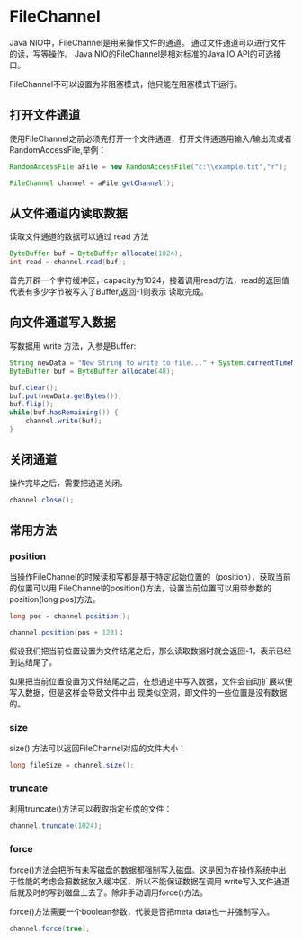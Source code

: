# FileChannel

Java NIO中，FileChannel是用来操作文件的通道。 通过文件通道可以进行文件的读，写等操作。
Java NIO的FileChannel是相对标准的Java IO API的可选接口。

FileChannel不可以设置为非阻塞模式，他只能在阻塞模式下运行。

## 打开文件通道

使用FileChannel之前必须先打开一个文件通道，打开文件通道用输入/输出流或者RandomAccessFile,举例：

```java
RandomAccessFile aFile = new RandomAccessFile("c:\\example.txt","r");

FileChannel channel = aFile.getChannel();
```

## 从文件通道内读取数据

读取文件通道的数据可以通过 read 方法

```java
ByteBuffer buf = ByteBuffer.allocate(1024);
int read = channel.read(buf);
```

首先开辟一个字符缓冲区，capacity为1024，接着调用read方法，read的返回值代表有多少字节被写入了Buffer,返回-1则表示
读取完成。

## 向文件通道写入数据

写数据用 write 方法，入参是Buffer:

```java
String newData = "New String to write to file..." + System.currentTimeMillis();
ByteBuffer buf = ByteBuffer.allocate(48);

buf.clear();
buf.put(newData.getBytes());
buf.flip();
while(buf.hasRemaining()) {
    channel.write(buf);
}
```

## 关闭通道

操作完毕之后，需要把通道关闭。

```java
channel.close();
```

## 常用方法

### position

当操作FileChannel的时候读和写都是基于特定起始位置的（position），获取当前的位置可以用
FileChannel的position()方法，设置当前位置可以用带参数的position(long pos)方法。

```java
long pos = channel.position();

channel.position(pos + 123)；
```

假设我们把当前位置设置为文件结尾之后，那么读取数据时就会返回-1，表示已经到达结尾了。

如果把当前位置设置为文件结尾之后，在想通道中写入数据，文件会自动扩展以便写入数据，但是这样会导致文件中出
现类似空洞，即文件的一些位置是没有数据的。

### size

size() 方法可以返回FileChannel对应的文件大小：

```java
long fileSize = channel.size();
```

### truncate

利用truncate()方法可以截取指定长度的文件：

```java
channel.truncate(1024);
```

### force

force()方法会把所有未写磁盘的数据都强制写入磁盘。这是因为在操作系统中出于性能的考虑会把数据放入缓冲区，所以不能保证数据在调用
write写入文件通道后就及时的写到磁盘上去了。除非手动调用force()方法。

force()方法需要一个boolean参数，代表是否把meta data也一并强制写入。

```java
channel.force(true);
```

